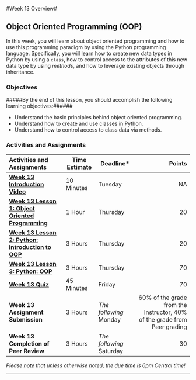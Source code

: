 #Week 13 Overview#

## Object Oriented Programming (OOP) ##

In this week, you will learn about object oriented programming and how
to use this programming paradigm by using the Python programming
language. Specifically, you will learn how to create new data types in
Python by using a `class`, how to control access to the attributes of
this new data type by using _methods_, and how to leverage existing
objects through inheritance.

### Objectives ###

#####By the end of this lesson, you should accomplish the following learning objectives:######

- Understand the basic principles behind object oriented programming.
- Understand how to create and use classes in Python.
- Understand how to control access to class data via methods.

### Activities and Assignments ###

|Activities and Assignments | Time Estimate | Deadline* | Points|
|:------| -----|-------|----------:|
|**[Week 13 Introduction Video][w13v]**|10 Minutes|Tuesday|NA|
|**[Week 13 Lesson 1: Object Oriented Programming](lesson1.md)**| 1 Hour |Thursday| 20|
|**[Week 13 Lesson 2: Python: Introduction to OOP](lesson2.md)**| 3 Hours | Thursday | 20 |
|**[Week 13 Lesson 3: Python: OOP](lesson3.md)**| 3 Hours | Thursday| 70 |
|**[Week 13 Quiz][w13q]**| 45 Minutes | Friday | 70|
|**Week 13 Assignment Submission**| 3 Hours | *The following*  Monday | 60% of the grade from the Instructor, 40% of the grade from Peer grading | 
|**Week 13 Completion of Peer Review**| 3 Hours | *The following* Saturday | 30 | 

*Please note that unless otherwise noted, the due time is 6pm Central time!*

----------
[w13v]: https://mediaspace.illinois.edu/media/
[w13q]: https://learn.illinois.edu/mod/quiz/
